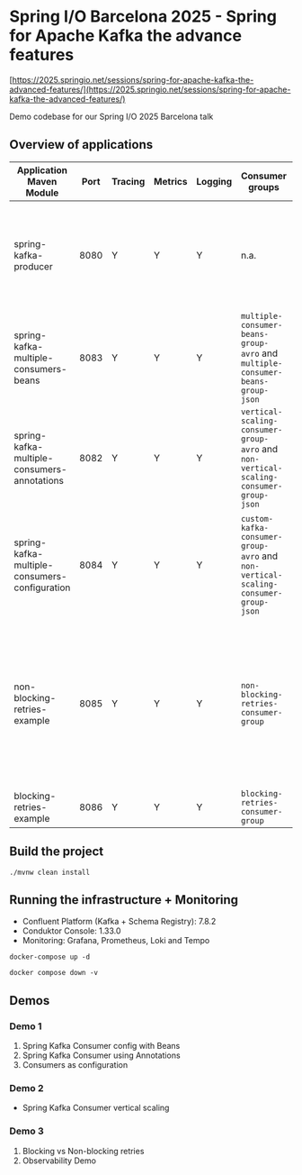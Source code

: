 # Spring I/O Barcelona 2025 - Spring for Apache Kafka the advance features

[https://2025.springio.net/sessions/spring-for-apache-kafka-the-advanced-features/](https://2025.springio.net/sessions/spring-for-apache-kafka-the-advanced-features/)

Demo codebase for our Spring I/O 2025 Barcelona talk

## Overview of applications

| Application Maven Module                      | Port | Tracing | Metrics | Logging | Consumer groups                                                                       | Topics                                                                                                   | Description                                             |
|-----------------------------------------------|------|---------|---------|---------|---------------------------------------------------------------------------------------|----------------------------------------------------------------------------------------------------------|---------------------------------------------------------|
| spring-kafka-producer                         | 8080 | Y       | Y       | Y       | n.a.                                                                                  | Producer: `stock-quotes-avro`, `stock-quotes-avro-second` and `stock-quotes-json`                        | Multiple producers (Json and Avro)                      |
| spring-kafka-multiple-consumers-beans         | 8083 | Y       | Y       | Y       | `multiple-consumer-beans-group-avro` and `multiple-consumer-beans-group-json`         | Consumes: `stock-quotes-avro` and `stock-quotes-json`                                                    | Multiple consumers, using Spring Kafka beans            | 
| spring-kafka-multiple-consumers-annotations   | 8082 | Y       | Y       | Y       | `vertical-scaling-consumer-group-avro` and `non-vertical-scaling-consumer-group-json` | Consumes: `stock-quotes-avro` and `stock-quotes-json`                                                    | Multiple consumers, using Spring Kafka Annotations      |
| spring-kafka-multiple-consumers-configuration | 8084 | Y       | Y       | Y       | `custom-kafka-consumer-group-avro` and `non-vertical-scaling-consumer-group-json`     | Consumes: `stock-quotes-avro`, `stock-quotes-avro-second` and `stock-quotes-json`                        | Multiple consumers, using custom code and configuration |
| non-blocking-retries-example                  | 8085 | Y       | Y       | Y       | `non-blocking-retries-consumer-group`                                                 | Consumes: `events`, `events-retry-topic-1000`, `events-retry-topic-2000`, `events-retry-topic-4000` and `events-retry-topic-dlt` | Non blocking retries example                            |
| blocking-retries-example                      | 8086 | Y       | Y       | Y       | `blocking-retries-consumer-group`                                                     | Consumes: `events`                                                                                       | Blocking retries example                                |

## Build the project

```shell
./mvnw clean install
```

## Running the infrastructure + Monitoring

* Confluent Platform (Kafka + Schema Registry): 7.8.2
* Conduktor Console: 1.33.0
* Monitoring: Grafana, Prometheus, Loki and Tempo

```shell
docker-compose up -d
```

```shell
docker compose down -v
```

## Demos

### Demo 1

1. Spring Kafka Consumer config with Beans
2. Spring Kafka Consumer using Annotations
3. Consumers as configuration

### Demo 2

* Spring Kafka Consumer vertical scaling

### Demo 3

1. Blocking vs Non-blocking retries
2. Observability Demo